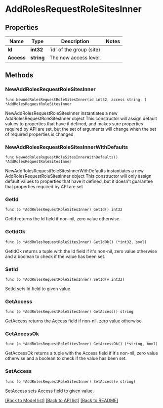 # AddRolesRequestRoleSitesInner

## Properties

Name | Type | Description | Notes
------------ | ------------- | ------------- | -------------
**Id** | **int32** | &#x60;id&#x60; of the group (site) | 
**Access** | **string** | The new access level. | 

## Methods

### NewAddRolesRequestRoleSitesInner

`func NewAddRolesRequestRoleSitesInner(id int32, access string, ) *AddRolesRequestRoleSitesInner`

NewAddRolesRequestRoleSitesInner instantiates a new AddRolesRequestRoleSitesInner object
This constructor will assign default values to properties that have it defined,
and makes sure properties required by API are set, but the set of arguments
will change when the set of required properties is changed

### NewAddRolesRequestRoleSitesInnerWithDefaults

`func NewAddRolesRequestRoleSitesInnerWithDefaults() *AddRolesRequestRoleSitesInner`

NewAddRolesRequestRoleSitesInnerWithDefaults instantiates a new AddRolesRequestRoleSitesInner object
This constructor will only assign default values to properties that have it defined,
but it doesn't guarantee that properties required by API are set

### GetId

`func (o *AddRolesRequestRoleSitesInner) GetId() int32`

GetId returns the Id field if non-nil, zero value otherwise.

### GetIdOk

`func (o *AddRolesRequestRoleSitesInner) GetIdOk() (*int32, bool)`

GetIdOk returns a tuple with the Id field if it's non-nil, zero value otherwise
and a boolean to check if the value has been set.

### SetId

`func (o *AddRolesRequestRoleSitesInner) SetId(v int32)`

SetId sets Id field to given value.


### GetAccess

`func (o *AddRolesRequestRoleSitesInner) GetAccess() string`

GetAccess returns the Access field if non-nil, zero value otherwise.

### GetAccessOk

`func (o *AddRolesRequestRoleSitesInner) GetAccessOk() (*string, bool)`

GetAccessOk returns a tuple with the Access field if it's non-nil, zero value otherwise
and a boolean to check if the value has been set.

### SetAccess

`func (o *AddRolesRequestRoleSitesInner) SetAccess(v string)`

SetAccess sets Access field to given value.



[[Back to Model list]](../README.md#documentation-for-models) [[Back to API list]](../README.md#documentation-for-api-endpoints) [[Back to README]](../README.md)


